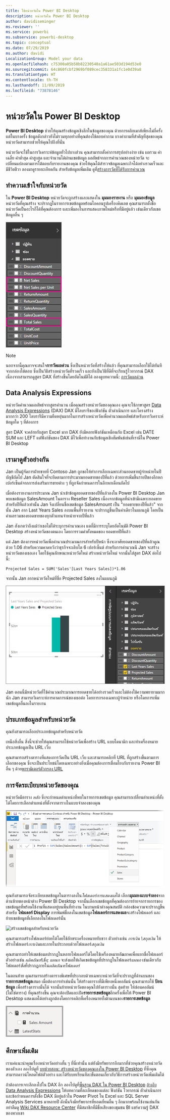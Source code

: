 ```yaml
---
title: ใช้หน่วยวัดใน Power BI Desktop
description: หน่วยวัดใน Power BI Desktop
author: davidiseminger
ms.reviewer: ''
ms.service: powerbi
ms.subservice: powerbi-desktop
ms.topic: conceptual
ms.date: 07/29/2019
ms.author: davidi
LocalizationGroup: Model your data
ms.openlocfilehash: c75300a05b58b82230540a1a61ae503d194d53e0
ms.sourcegitcommit: 64c860fcbf2969bf089cec358331a1fc1e0d39a8
ms.translationtype: HT
ms.contentlocale: th-TH
ms.lasthandoff: 11/09/2019
ms.locfileid: "73878146"
---
```

# <a name="measures-in-power-bi-desktop"></a>หน่วยวัดใน Power BI Desktop

**Power BI Desktop** ช่วยให้คุณสร้างข้อมูลเชิงลึกในข้อมูลของคุณ ด้วยการคลิกเมาส์เพียงไม่กี่ครั้ง แต่ในบางครั้ง ข้อมูลดังกล่าวยังไม่รวมทุกอย่างที่คุณต้องใช้ตอบคำถาม บางคำถามที่สำคัญที่สุดของคุณ หน่วยวัดสามารถช่วยให้คุณไปถึงที่นั่น

หน่วยวัดจะใช้ในการวิเคราะห์ข้อมูลทั่วไปบางส่วน คุณสามารถตั้งค่าการสรุปอย่างง่าย เช่น ผลรวม ค่าเฉลี่ย ค่าต่ำสุด ค่าสูงสุด และจำนวนได้ผ่านเขตข้อมูล ผลลัพธ์จากการคำนวณของหน่วยวัด จะเปลี่ยนแปลงตามการโต้ตอบกับรายงานของคุณ ช่วยให้คุณได้สำรวจข้อมูลเฉพาะกิจได้อย่างรวดเร็วและมีชีวิตชีวา ลองมาดูรายละเอียดกัน สำหรับข้อมูลเพิ่มเติม ดูที่[สร้างการวัดที่ได้รับการคำนวณ](/learn/modules/model-data-power-bi/4b-create-calculated-measures)

## <a name="understanding-measures"></a>ทำความเข้าใจกับหน่วยวัด

ใน **Power BI Desktop** หน่วยวัดจะถูกสร้างและแสดงใน **มุมมองรายงาน** หรือ **มุมมองข้อมูล** หน่วยวัดที่คุณสร้าง จะปรากฏในรายการเขตข้อมูลพร้อมไอคอนรูปเครื่องคิดเลข คุณสามารถตั้งชื่อหน่วยวัดเป็นอะไรก็ได้ที่คุณต้องการ และเพิ่มลงในการแสดงภาพใหม่หรือที่มีอยู่แล้ว เช่นเดียวกับเขตข้อมูลอื่น ๆ

![](media/desktop-measures/measuresinpbid_measinfieldlist.png)

> [!NOTE]
> นอกจากนี้คุณอาจจะสนใจ**การวัดผลด่วน** ซึ่งเป็นหน่วยวัดที่สร้างให้แล้ว ที่คุณสามารถเลือกใช้ได้ทันทีจากกล่องโต้ตอบ ซึ่งเป็นวิธีสร้างหน่วยวัดที่รวดเร็ว และยังเป็นวิธีที่ดีที่จะเรียนรู้ไวยากรณ์ DAX เนื่องจากสามารถดูสูตร DAX ที่สร้างขึ้นโดยอัตโนมัติได้ ลองดูบทความนี้: [การวัดผลด่วน](desktop-quick-measures.md)
> 
> 

## <a name="data-analysis-expressions"></a>Data Analysis Expressions

หน่วยวัดคำนวณผลลัพธ์จากสูตรคำนวน เมื่อคุณสร้างหน่วยวัดของคุณเอง คุณจะใช้ภาษาสูตร [Data Analysis Expressions](https://msdn.microsoft.com/library/gg413422.aspx) (DAX) DAX มีไลบรารีของฟังก์ชัน ตัวดำเนินการ และโครงสร้างมากกว่า 200 ไลบรารีมีความยืดหยุ่นมากในการสร้างหน่วยวัดเพื่อคำนวณผลลัพธ์สำหรับการวิเคราะห์ข้อมูลใด ๆ ที่ต้องการ

สูตร DAX จะคล้ายกับสูตร Excel มาก DAX ยังมีหลายฟังก์ชันเหมือนกับ Excel เช่น DATE SUM และ LEFT แต่ฟังก์ชันของ DAX มีไว้เพื่อทำงานกับข้อมูลเชิงสัมพันธ์เช่นที่เรามีใน Power BI Desktop

## <a name="lets-look-at-an-example"></a>เรามาดูตัวอย่างกัน
Jan เป็นผู้จัดการฝ่ายขายที่ Contoso Jan ถูกขอให้ทำการเลือกเฉพาะส่วนยอดขายผู้จำหน่ายในปีบัญชีถัดไป Jan ตัดสินใจที่จะยึดตามการประมาณยอดขายของปีที่แล้ว ด้วยการเพิ่มขึ้นรายปีของอีกหกเปอร์เซ็นต์จากการส่งเสริมการขายต่าง ๆ ที่ถูกจัดกำหนดการในอีกหกเดือนถัดไป

เมื่อต้องรายงานการประมาณ Jan นำเข้าข้อมูลยอดขายของปีที่แล้วลงใน Power BI Desktop Jan พบเขตข้อมูล SalesAmount ในตาราง Reseller Sales เนื่องจากข้อมูลที่นำเข้ามีเฉพาะยอดขายสำหรับปีที่แล้วเท่านั้น Jan จึงเปลี่ยนชื่อเขตข้อมูล SalesAmount เป็น "ยอดขายของปีที่แล้ว" จากนั้น Jan ลาก Last Years Sales ลงบนพื้นที่รายงาน จะปรากฏขึ้นเป็นค่าเดียวในแผนภูมิ โดยเป็นค่าผลรวมของยอดขายของทุกตัวแทนจำหน่ายจากปีที่แล้ว

Jan สังเกตว่าถึงแม้ว่าเธอไม่ได้ระบุการคำนวณเอง แตก็่มีการระบุโดยอัตโนมัติ Power BI Desktop สร้างหน่วยวัดของตนเอง โดยการรวมค่าทั้งหมดของ ยอดขายปีที่แล้ว

แต่ Jan ต้องการหน่วยวัดเพื่อคำนวณประมาณการสำหรับปีหน้า ซึ่งจะอาศัยยอดขายของปีที่แล้วคูณด้วย 1.06 สำหรับความคาดหวังว่าธุรกิจจะเติบโต 6 เปอร์เซ็นต์ สำหรับการคำนวณนี Jan จะสร้างหน่วยวัดของเธอเอง โดยใช้คุณลักษณะหน่วยวัดใหม่ สร้างหน่วยวัดใหม่ จากนั้นใส่สูตร DAX ต่อไปนี้:

    Projected Sales = SUM('Sales'[Last Years Sales])*1.06

จากนั้น Jan ลากหน่วยวัดใหม่ที่ชื่อ Projected Sales ลงในแผนภูมิ

![](media/desktop-measures/measuresinpbid_lastyearsales.png)

Jan ตอนนี้มีหน่วยวัดที่ใช้คำนวณประมาณการยอดขายได้อย่างรวดเร็วและไม่ต้องใช้ความพยายามมากนัก Jan สามารถวิเคราะห์การคาดการณ์ของเธอต่อ โดยการกรองเฉพาะผู้จำหน่าย หรือโดยการเพิ่มเขตข้อมูลอื่นลงในรายงาน

## <a name="data-categories-for-measures"></a>ประเภทข้อมูลสำหรับหน่วยวัด

คุณยังสามารถเลือกประเภทข้อมูลสำหรับหน่วยวัด 

เหนือสิ่งอื่น สิ่งนี้จะช่วยให้คุณสามารถใช้หน่วยวัดเพื่อสร้าง URL แบบไดนามิก และทำเครื่องหมายประเภทข้อมูลเป็น URL เว็บ 

คุณสามารถสร้างตารางที่แสดงการวัดเป็น URL เว็บ และสามารถคลิกที่ URL ที่ถูกสร้างขึ้นตามการเลือกของคุณ ซึ่งจะเป็นประโยชน์โดยเฉพาะอย่างยิ่งเมื่อคุณต้องการเชื่อมโยงกับรายงาน Power BI อื่น ๆ ด้วย[พารามิเตอร์ตัวกรอง URL](service-url-filters.md)


## <a name="organizing-your-measures"></a>การจัดระเบียบหน่วยวัดของคุณ

หน่วยวัดมีตาราง *หลัก* ซึ่งจะกำหนดตำแหน่งที่พบในรายการเขตข้อมูล คุณสามารถเปลี่ยนตำแหน่งที่ตั้งได้โดยการเลือกตำแหน่งที่ตั้งจากตารางในแบบจำลองของคุณ

![เลือกตารางสำหรับหน่วยวัดของคุณ](media/desktop-measures/measures-03.png)

คุณยังสามารถจัดระเบียบเขตข้อมูลในตารางลงใน*โฟลเดอร์การแสดงผล*ได้ เลือก**มุมมองแบบจำลอง**จากด้านซ้ายของหน้าต่าง Power BI Desktop จากนั้นเลือกเขตข้อมูลที่คุณต้องการย้ายจากรายการของเขตข้อมูลที่พร้อมใช้งานที่แสดงอยู่บนพื้นที่ทำงาน ในบานหน้าต่างคุณสมบัติ กล่องข้อความจะปรากฏขึ้นสำหรับ **โฟลเดอร์ Display** การพิมพ์ชื่อลงในเขตข้อมูล**โฟลเดอร์การแสดงผล**จะสร้างโฟลเดอร์ และย้ายเขตข้อมูลที่เลือกลงในโฟลเดอร์นั้น

![สร้างเขตข้อมูลสำหรับหน่วยวัด](media/desktop-measures/measures-04.gif)

คุณสามารถสร้างโฟลเดอร์ย่อยได้โดยใช้อักขระเครื่องหมายทับขวา ตัวอย่างเช่น *การเงิน \สกุลเงิน* ให้สร้างโฟลเดอร์*การเงิน*และภายในประกอบด้วยโฟลเดอร์*สกุลเงิน*

คุณสามารถทำให้เขตข้อมลปรากฏในหลายโฟลเดอร์ได้โดยใช้เครื่องหมายอัฒภาคเพื่อแยกชื่อโฟลเดอร์ ตัวอย่างเช่น *ผลิตภัณฑ์\ชื่อ; แผนก* จะส่งผลให้เกิดเขตข้อมูลที่ปรากฏในโฟลเดอร์*แผนก* เช่นเดียวกับโฟลเดอร์*ชื่อ*ที่ปรากฏภายใน*ผลิตภัณฑโฟลเดอร์*

ในตอนท้าย คุณสามารถสร้างตารางพิเศษที่ประกอบด้วยเฉพาะหน่วยวัดที่จะปรากฏที่ด้านบนของ**รายการเขตข้อมูล**เสมอ เมื่อต้องการทำเช่นนั้น ให้สร้างตารางที่มีเพียงหนึ่งคอลัมน์ คุณสามารถใช้ **ป้อนข้อมูล** เพื่อสร้างตารางนั้นได้ จากนั้นย้ายหน่วยวัดของคุณไปยังตารางนั้น สุดท้าย ให้ซ่อนคอลัมน์ (ไม่ใช่ตาราง) ที่คุณสร้างขึ้น คุณจะต้องปิดและเปิด**รายการเขตข้อมูล**อีกครั้งเพื่อให้ Power BI Desktop แสดงผลได้อย่างถูกต้องโดยการคลิกที่เครื่องหมายบั้งด้านบนของ**รายการเขตข้อมูล**

![จัดระเบียบหน่วยวัดและทำให้หน่วยวัดอยู่ด้านบนสุดของรายการเขตข้อมูลเสมอ](media/desktop-measures/measures-05.png)

## <a name="learn-more"></a>ศึกษาเพิ่มเติม
เราแค่แนะนำคุณเรื่องหน่วยวัดอย่างสั้น ๆ ที่นี่เท่านั้น แต่ยังมีทรัพยากรอีกมากที่ช่วยคุณสร้างหน่วยวัดของตัวเอง ลองไปดูที่ [บทช่วยสอน: สร้างหน่วยวัดของคุณเองใน Power BI Desktop](desktop-tutorial-create-measures.md) ที่ซึ่งคุณสามารถดาวน์โหลดไฟล์ตัวอย่าง และได้รับบทเรียนทีละขั้นตอนเกี่ยวกับวิธีการสร้างหน่วยวัดเพิ่มเติมได้  

ถ้าต้องการเจาะลึกลงไปใน DAX อีก ลองไปดูที่[พื้นฐาน DAX ใน Power BI Desktop](desktop-quickstart-learn-dax-basics.md) [อ้างอิง Data Analysis Expressions](https://msdn.microsoft.com/library/gg413422.aspx) ให้บทความที่ละเอียดของแต่ละ ฟังก์ชัน ไวยากรณ์ ตัวดำเนินการ และข้อกำหนดการตั้งชื่อ DAX มีอยู่แล้วใน Power Pivot ใน Excel และ SQL Server Analysis Services มาหลายปี ดังนั้นจึงมีทรัพยากรที่ยอดเยี่ยมอื่น ๆ อีกมากพร้อมใช้งานเช่นกัน อย่าลืมดู [Wiki DAX Resource Center](https://social.technet.microsoft.com/wiki/contents/articles/1088.dax-resource-center.aspx) ที่มีสมาชิกที่มีชื่อเสียงของชุมชน BI แชร์ความรู้ DAX ของพวกเขา



